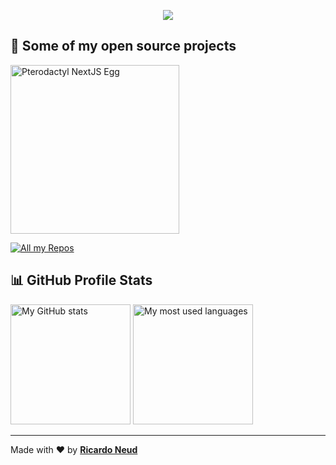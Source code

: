 <p align="center">
  <a href="#"><img src="https://readme-typing-svg.herokuapp.com?color=%2359A9FF&center=true&lines=FULLSTACK+DEVELOPER" /></a>
</p>

## 📙 Some of my open source projects

<p align="left">
  <a href="https://github.com/dev-ricardoneud/pterodactyl-next-js-egg"><img width="270" alt="Pterodactyl NextJS Egg" src="https://denvercoder1-github-readme-stats.vercel.app/api/pin/?username=dev-ricardoneud&repo=pterodactyl-next-js-egg&theme=react&bg_color=3d3d3d&title_color=59A9FF&icon_color=59A9FF&hide_border=true&show_icons=false" /></a>
</p>

<p align="left">
  <a href="https://github.com/dev-ricardoneud?tab=repositories"><img alt="All my Repos" src="https://shields.io/badge/-All%20my%20Repos-3d3d3d?style=for-the-badge" /></a>
</p>

## 📊 GitHub Profile Stats

<a href="#"><img alt="My GitHub stats" src="https://github-readme-stats.vercel.app/api/?username=dev-ricardoneud&show_icons=true&count_private=true&theme=react&hide_border=true&bg_color=3d3d3d&title_color=59A9FF&icon_color=59A9FF" height="192px" /></a>
<a href="#"><img alt="My most used languages" src="https://github-readme-stats.vercel.app/api/top-langs/?username=dev-ricardoneud&langs_count=8&layout=compact&theme=react&hide_border=true&bg_color=3d3d3d&title_color=59A9FF&icon_color=59A9FF" height="192px" /></a>
<br />

---

Made with ❤️ by **[Ricardo Neud](https://ricardoneud.com)**
